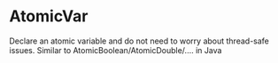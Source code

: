 # AtomicVar
Declare an atomic variable and do not need to worry about thread-safe issues. Similar to AtomicBoolean/AtomicDouble/.... in Java 
